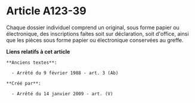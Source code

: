 # Article A123-39

Chaque dossier individuel comprend un original, sous forme papier ou électronique, des inscriptions faites soit sur
déclaration, soit d'office, ainsi que les pièces sous forme papier ou électronique conservées au greffe.

**Liens relatifs à cet article**

	**Anciens textes**:

	  - Arrêté du 9 février 1988 - art. 3 (Ab)

	**Créé par**:

	  - Arrêté du 14 janvier 2009 - art. (V)
